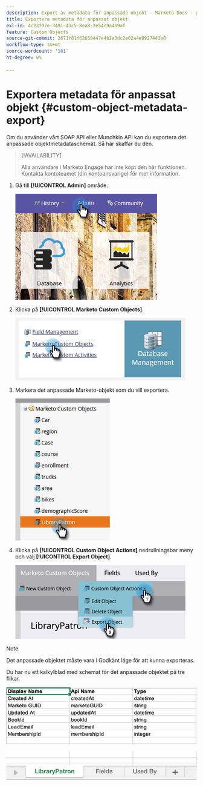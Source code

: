 ```yaml
---
description: Export av metadata för anpassade objekt - Marketo Docs - produktdokumentation
title: Exportera metadata för anpassat objekt
exl-id: 4c23f07e-3491-43c5-8ea8-2e54c9a4b9af
feature: Custom Objects
source-git-commit: 2671f81f62658447e4b2a3dc2e02a4e0927443e8
workflow-type: tm+mt
source-wordcount: '101'
ht-degree: 0%

---
```


# Exportera metadata för anpassat objekt {#custom-object-metadata-export}

Om du använder vårt SOAP API eller Munchkin API kan du exportera det anpassade objektmetadataschemat. Så här skaffar du den.

>[!AVAILABILITY]
>
>Alla användare i Marketo Engage har inte köpt den här funktionen. Kontakta kontoteamet (din kontoansvarige) för mer information.

1. Gå till **[!UICONTROL Admin]** område.

   ![](assets/custom-object-metadata-export-1.png)

1. Klicka på **[!UICONTROL Marketo Custom Objects]**.

   ![](assets/custom-object-metadata-export-2.png)

1. Markera det anpassade Marketo-objekt som du vill exportera.

   ![](assets/custom-object-metadata-export-3.png)

1. Klicka på **[!UICONTROL Custom Object Actions]** nedrullningsbar meny och välj **[!UICONTROL Export Object]**.

   ![](assets/custom-object-metadata-export-4.png)

>[!NOTE]
>
>Det anpassade objektet måste vara i Godkänt läge för att kunna exporteras.

Du har nu ett kalkylblad med schemat för det anpassade objektet på tre flikar.

![](assets/custom-object-metadata-export-5.png)

![](assets/custom-object-metadata-export-6.png)
